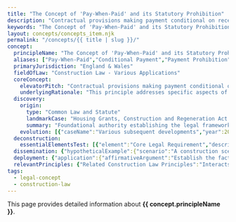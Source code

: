 ```yaml
---
title: "The Concept of 'Pay-When-Paid' and its Statutory Prohibition"
description: "Contractual provisions making payment conditional on receipt of funds from third parties, largely prohibited in construction contracts by statute."
keywords: "The Concept of 'Pay-When-Paid' and its Statutory Prohibition, Pay-When-Paid, Conditional Payment, Payment Prohibition, Construction Act Payment, Construction Law - Various Applications, England & Wales, construction law, legal concept"
layout: concepts/concepts_item.njk
permalink: "/concepts/{{ title | slug }}/"
concept:
  principleName: "The Concept of 'Pay-When-Paid' and its Statutory Prohibition"
  aliases: ["Pay-When-Paid","Conditional Payment","Payment Prohibition","Construction Act Payment"]
  primaryJurisdiction: "England & Wales"
  fieldOfLaw: "Construction Law - Various Applications"
  coreConcept:
    elevatorPitch: "Contractual provisions making payment conditional on receipt of funds from third parties, largely prohibited in construction contracts by statute."
    underlyingRationale: "This principle addresses specific aspects of construction law relationships and liabilities, providing structured legal framework for the concept of 'pay-when-paid' and its statutory prohibition issues."
  discovery:
    origin:
      type: "Common Law and Statute"
      landmarkCase: "Housing Grants, Construction and Regeneration Act 1996, s.113"
      summary: "Foundational authority establishing the legal framework for the concept of 'pay-when-paid' and its statutory prohibition in construction and commercial law contexts."
    evolution: [{"caseName":"Various subsequent developments","year":2000,"contribution":"Continued judicial and legislative refinement of the principle's application and scope in modern construction law."}]
  deconstruction:
    essentialElementsTest: [{"element":"Core Legal Requirement","description":"The fundamental requirement that must be established to successfully apply the concept of 'pay-when-paid' and its statutory prohibition in construction law contexts."},{"element":"Factual Foundation","description":"The specific factual circumstances that must exist to trigger application of this legal principle."},{"element":"Legal Consequence Test","description":"The test for determining when the principle's legal consequences should apply to the particular circumstances."}]
  dissemination: {"hypotheticalExample":{"scenario":"A construction scenario where the concept of 'pay-when-paid' and its statutory prohibition becomes relevant to resolving disputes between contracting parties.","outcome":"Application of the concept of 'pay-when-paid' and its statutory prohibition principles would determine the legal rights and obligations of the parties involved."},"audienceAdaptation":{"forClient":"This principle affects your construction project by governing the concept of 'pay-when-paid' and its statutory prohibition issues. Understanding its application helps manage risk and legal exposure.","forLawyer":"Legal analysis of the concept of 'pay-when-paid' and its statutory prohibition requires careful consideration of precedent, statutory framework, and specific factual matrix of each case."}}
  deployment: {"application":{"affirmativeArgument":"Establish the factual and legal requirements for the concept of 'pay-when-paid' and its statutory prohibition and demonstrate their application to the specific circumstances.","defensiveArgument":"Challenge the applicability of the concept of 'pay-when-paid' and its statutory prohibition by disputing facts, legal interpretation, or availability of alternative legal approaches."},"legalConsequence":"If successfully applied, creates specific legal rights and obligations under the concept of 'pay-when-paid' and its statutory prohibition framework."}
  relevantPrinciples: {"Related Construction Law Principles":"Interacts with other construction law doctrines depending on specific context and application of the concept of 'pay-when-paid' and its statutory prohibition"}
tags: 
  - legal-concept
  - construction-law
---
```


This page provides detailed information about **{{ concept.principleName }}**.
